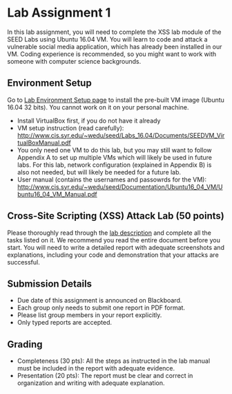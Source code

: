 # Lab Assignment 1

In this lab assignment, you will need to complete the XSS lab module of the SEED Labs using Ubuntu 16.04 VM. You will learn to code and attack a vulnerable social media application, which has already been installed in our VM. Coding experience is recommended, so you might want to work with someone with computer science backgrounds. 


## Environment Setup

Go to [Lab Environment Setup page](https://seedsecuritylabs.org/lab_env.html) to install the pre-built VM image (Ubuntu 16.04 32 bits). You cannot work on it on your personal machine.  
- Install VirtualBox first, if you do not have it already
- VM setup instruction (read carefully): http://www.cis.syr.edu/~wedu/seed/Labs_16.04/Documents/SEEDVM_VirtualBoxManual.pdf
- You only need one VM to do this lab, but you may still want to follow Appendix A to set up multiple VMs which will likely be used in future labs. For this lab, network configuration (explained in Appendix B) is also not needed, but will likely be needed for a future lab.
- User manual (contains the usernames and passowrds for the VM): http://www.cis.syr.edu/~wedu/seed/Documentation/Ubuntu16_04_VM/Ubuntu16_04_VM_Manual.pdf

## Cross-Site Scripting (XSS) Attack Lab (50 points)

Please thoroughly read through the [lab description](https://seedsecuritylabs.org/Labs_16.04/PDF/Web_XSS_Elgg_new.pdf) and complete all the tasks listed on it. We recommend you read the entire document before you start. You will need to write a detailed report with adequate screenshots and explanations, including your code and demonstration that your attacks are successful. 

## Submission Details

- Due date of this assignment is announced on Blackboard.
- Each group only needs to submit one report in PDF format.
- Please list group members in your report explicitly.
- Only typed reports are accepted.

## Grading

- Completeness (30 pts): All the steps as instructed in the lab manual must be included in the report with adequate evidence.
- Presentation (20 pts): The report must be clear and correct in organization and writing with adequate explanation.
